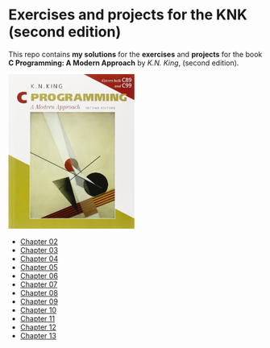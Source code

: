 # Exercises and projects for the KNK (second edition)
This repo contains **my solutions** for the **exercises** and **projects** for the book **C Programming: A Modern Approach** by *K.N. King*, (second edition).

<img alt= "Book cover" src="cover.jpg" width="250px">

* [Chapter 02](ch02)
* [Chapter 03](ch03)
* [Chapter 04](ch04)
* [Chapter 05](ch05)
* [Chapter 06](ch06)
* [Chapter 07](ch07)
* [Chapter 08](ch08)
* [Chapter 09](ch09)
* [Chapter 10](ch10)
* [Chapter 11](ch11)
* [Chapter 12](ch12)
* [Chapter 13](ch13)
